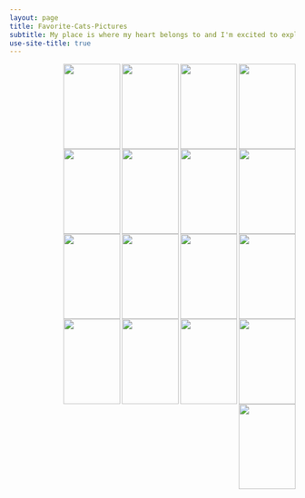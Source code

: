 ```yaml
---
layout: page 
title: Favorite-Cats-Pictures
subtitle: My place is where my heart belongs to and I'm excited to explore its lands and waters :)
use-site-title: true
---
```


<img src="https://milenalavanchy.github.io/img/IMG-20180615-WA0005.jpg" width="100" height="150" align="right"> 
<img src="https://milenalavanchy.github.io/img/IMG-20180615-WA0006.jpg" width="100" height="150" align="right"> 
<img src="https://milenalavanchy.github.io/img/IMG-20180615-WA0008.jpg" width="100" height="150" align="right"> 
<img src="https://milenalavanchy.github.io/img/IMG-20180615-WA0027.jpg" width="100" height="150" align="right"> 
<img src="https://milenalavanchy.github.io/img/IMG-20180615-WA0034.jpg" width="100" height="150" align="right"> 
<img src="https://milenalavanchy.github.io/img/IMG-20180615-WA0035.jpg" width="100" height="150" align="right"> 
<img src="https://milenalavanchy.github.io/img/IMG-20180615-WA0036.jpg" width="100" height="150" align="right"> 
<img src="https://milenalavanchy.github.io/img/IMG-20180615-WA0039.jpg" width="100" height="150" align="right"> 
<img src="https://milenalavanchy.github.io/img/IMG-20180615-WA0040.jpg" width="100" height="150" align="right"> 
<img src="https://milenalavanchy.github.io/img/IMG-20180615-WA0041.jpg" width="100" height="150" align="right"> 
<img src="https://milenalavanchy.github.io/img/IMG-20180615-WA0045.jpg" width="100" height="150" align="right"> 
<img src="https://milenalavanchy.github.io/img/IMG-20180615-WA0046.jpg" width="100" height="150" align="right"> 
<img src="https://milenalavanchy.github.io/img/IMG-20180615-WA0047.jpg" width="100" height="150" align="right"> 
<img src="https://milenalavanchy.github.io/img/IMG-20180615-WA0048.jpg" width="100" height="150" align="right"> 
<img src="https://milenalavanchy.github.io/img/IMG-20180615-WA0049.jpg" width="100" height="150" align="right"> 
<img src="https://milenalavanchy.github.io/img/IMG-20180615-WA0050.jpg" width="100" height="150" align="right"> 
<img src="https://milenalavanchy.github.io/img/IMG-20180615-WA0051.jpg" width="100" height="150" align="right"> 


